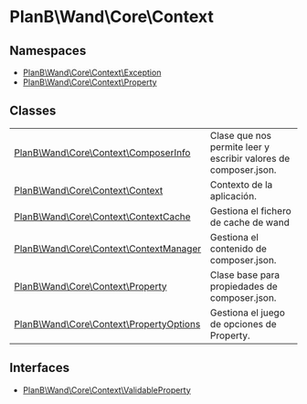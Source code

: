 
                                                                                                                                            
    
# PlanB\Wand\Core\Context

## Namespaces
- [PlanB\Wand\Core\Context\Exception](../../../PlanB/Wand/Core/Context/Exception.md)
- [PlanB\Wand\Core\Context\Property](../../../PlanB/Wand/Core/Context/Property.md)


## Classes
| | |
| --- | --- |
| [PlanB\Wand\Core\Context\ComposerInfo](../../../PlanB/Wand/Core/Context/ComposerInfo.md) | Clase que nos permite leer y escribir valores de composer.json. |
| [PlanB\Wand\Core\Context\Context](../../../PlanB/Wand/Core/Context/Context.md) | Contexto de la aplicación. |
| [PlanB\Wand\Core\Context\ContextCache](../../../PlanB/Wand/Core/Context/ContextCache.md) | Gestiona el fichero de cache de wand |
| [PlanB\Wand\Core\Context\ContextManager](../../../PlanB/Wand/Core/Context/ContextManager.md) | Gestiona el contenido de composer.json. |
| [PlanB\Wand\Core\Context\Property](../../../PlanB/Wand/Core/Context/Property.md) | Clase base para propiedades de composer.json. |
| [PlanB\Wand\Core\Context\PropertyOptions](../../../PlanB/Wand/Core/Context/PropertyOptions.md) | Gestiona el juego de opciones de Property. |


## Interfaces
- [PlanB\Wand\Core\Context\ValidableProperty](../../../PlanB/Wand/Core/Context/ValidableProperty.md)




                                                                                                                                                                                                                                                                                                                                                                                                            
    
                                                                                                                                                                                                                                                                             
                